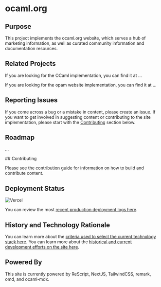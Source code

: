 # ocaml.org

## Purpose

This project implements the ocaml.org website, which serves a hub of marketing information, as well as curated community information and documentation resources.

## Related Projects

If you are looking for the OCaml implementation, you can find it at ...

If you are looking for the opam website implementation, you can find it at ...

## Reporting Issues

If you come across a bug or a mistake in content, please create an issue. If you want to get involved in suggesting content or contributing to the site implementation, please start with the [Contributing](#contributing) section below.

## Roadmap

...

## Contributing

Please see the [contribution guide](CONTRIBUTING.md) for information on how to
build and contribute content.

## Deployment Status

![Vercel](https://therealsujitk-vercel-badge.vercel.app/?app=nextocamlorg)

You can review the most [recent production deployment logs here]().

## History and Technology Rationale 

You can learn more about the [criteria used to select the current technology stack here](). You can learn more about the [historical and current development efforts on the site here]().

## Powered By

This site is currently powered by ReScript, NextJS, TailwindCSS, remark, omd, and ocaml-mdx.
